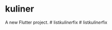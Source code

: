 # kuliner

A new Flutter project.
#   l i s t _ k u l i n e r _ f i x  
 #   l i s t _ k u l i n e r _ f i x  
 